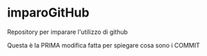# imparoGitHub
Repository per imparare l'utilizzo di github

Questa è la PRIMA modifica fatta per spiegare cosa sono i COMMIT
